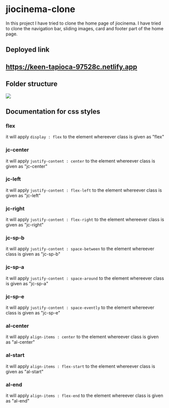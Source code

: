 # jiocinema-clone

In this project I have tried to clone the home page of jiocinema. I have tried to clone the navigation bar, sliding images, card and footer part of the home page.

## Deployed link

## https://keen-tapioca-97528c.netlify.app

## Folder structure

<img src="https://keen-tapioca-97528c.netlify.app/images/folder-structure-image.png"/>

## Documentation for css styles

### flex

it will apply `display : flex` to the element whereever class is given as "flex"

### jc-center

it will apply `justify-content : center` to the element whereever class is given as "jc-center"

### jc-left

it will apply `justify-content : flex-left` to the element whereever class is given as "jc-left"

### jc-right

it will apply `justify-content : flex-right` to the element whereever class is given as "jc-right"

### jc-sp-b

it will apply `justify-content : space-between` to the element whereever class is given as "jc-sp-b"

### jc-sp-a

it will apply `justify-content : space-around` to the element whereever class is given as "jc-sp-a"

### jc-sp-e

it will apply `justify-content : space-evently` to the element whereever class is given as "jc-sp-e"

### al-center

it will apply `align-items : center` to the element whereever class is given as "al-center"

### al-start

it will apply `align-items : flex-start` to the element whereever class is given as "al-start"

### al-end

it will apply `align-items : flex-end` to the element whereever class is given as "al-end"
